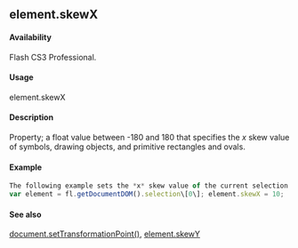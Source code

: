 ## element.skewX

#### Availability

Flash CS3 Professional.

#### Usage

element.skewX

#### Description

Property; a float value between -180 and 180 that specifies the *x* skew value of symbols, drawing objects, and primitive rectangles and ovals.

#### Example

```javascript
The following example sets the *x* skew value of the current selection to 10:
var element = fl.getDocumentDOM().selection\[0\]; element.skewX = 10;

```
#### See also

[document.setTransformationPoint()](#!wielmic/developers-animatesdk-docs/test/Document_object/docu9939.md), [element.skewY](#!wielmic/developers-animatesdk-docs/test/Element_object/elemen21.md)

<span id="element.skewY" class="anchor"></span>
